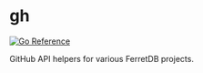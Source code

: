 # gh

[![Go Reference](https://pkg.go.dev/badge/github.com/FerretDB/gh.svg)](https://pkg.go.dev/github.com/FerretDB/gh)

GitHub API helpers for various FerretDB projects.
